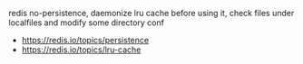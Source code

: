 redis no-persistence, daemonize lru cache
before using it, check files under localfiles and modify some directory conf

- https://redis.io/topics/persistence
- https://redis.io/topics/lru-cache
